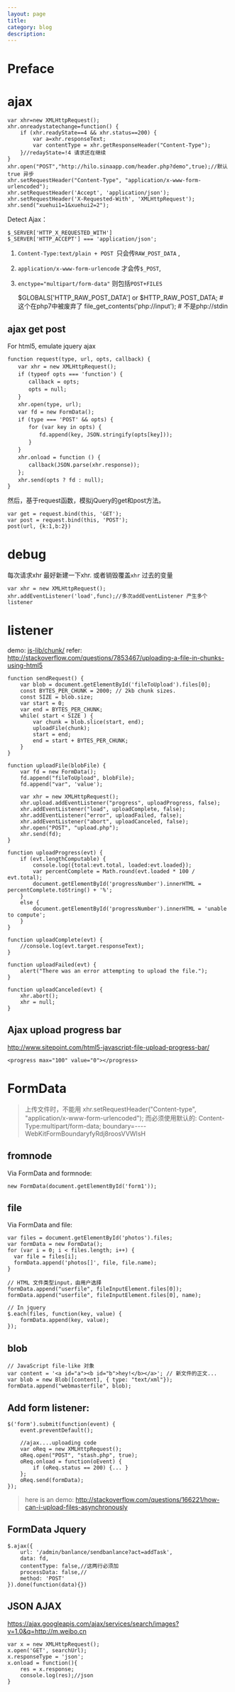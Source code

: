 ```yaml
---
layout: page
title:
category: blog
description:
---
```

# Preface

# ajax

	var xhr=new XMLHttpRequest();
	xhr.onreadystatechange=function() {
		if (xhr.readyState==4 && xhr.status==200) {
			var a=xhr.responseText;
            var contentType = xhr.getResponseHeader("Content-Type");
		}//redayState=!4 请求还在继续
	}
	xhr.open("POST","http://hilo.sinaapp.com/header.php?demo",true);//默认true 异步
	xhr.setRequestHeader("Content-Type", "application/x-www-form-urlencoded");
	xhr.setRequestHeader('Accept', 'application/json');
	xhr.setRequestHeader('X-Requested-With', 'XMLHttpRequest');
	xhr.send("xuehui1=1&xuehui2=2");

Detect Ajax：

	$_SERVER['HTTP_X_REQUESTED_WITH']
	$_SERVER['HTTP_ACCEPT'] === 'application/json';

1. `Content-Type:text/plain + POST `只会传`RAW_POST_DATA` ,
2. `application/x-www-form-urlencode` 才会传`$_POST`, 
3. `enctype="multipart/form-data"` 则包括`POST+FILES`

	$GLOBALS['HTTP_RAW_POST_DATA'] or $HTTP_RAW_POST_DATA; # 这个在php7中被废弃了
    file_get_contents('php://input'); # 不是php://stdin

## ajax get post
For html5, emulate jquery ajax

	function request(type, url, opts, callback) {
	　　var xhr = new XMLHttpRequest();
	　　if (typeof opts === 'function') {
	　　　　callback = opts;
	　　　　opts = null;
	　　}
	　　xhr.open(type, url);
	　　var fd = new FormData();
	　　if (type === 'POST' && opts) {
	　　　　for (var key in opts) {
	　　　　　　fd.append(key, JSON.stringify(opts[key]));
	　　　　}
	　　}
	　　xhr.onload = function () {
	　　　　callback(JSON.parse(xhr.response));
	　　};
	　　xhr.send(opts ? fd : null);
	}

然后，基于request函数，模拟jQuery的get和post方法。

	var get = request.bind(this, 'GET');
	var post = request.bind(this, 'POST');
    post(url, {k:1,b:2})

# debug
每次请求xhr 最好新建一下xhr. 或者销毁覆盖`xhr` 过去的变量

	var xhr = new XMLHttpRequest();
	xhr.addEventListener('load',func);//多次addEventListener 产生多个listener

# listener
demo: [js-lib/chunk/](js-lib/chunk/)
refer: http://stackoverflow.com/questions/7853467/uploading-a-file-in-chunks-using-html5

	function sendRequest() {
		var blob = document.getElementById('fileToUpload').files[0];
		const BYTES_PER_CHUNK = 2000; // 2kb chunk sizes.
		const SIZE = blob.size;
		var start = 0;
		var end = BYTES_PER_CHUNK;
		while( start < SIZE ) {
			var chunk = blob.slice(start, end);
			uploadFile(chunk);
			start = end;
			end = start + BYTES_PER_CHUNK;
		}
	}

	function uploadFile(blobFile) {
		var fd = new FormData();
		fd.append("fileToUpload", blobFile);
		fd.append("var", 'value');

		var xhr = new XMLHttpRequest();
		xhr.upload.addEventListener("progress", uploadProgress, false);
		xhr.addEventListener("load", uploadComplete, false);
		xhr.addEventListener("error", uploadFailed, false);
		xhr.addEventListener("abort", uploadCanceled, false);
		xhr.open("POST", "upload.php");
		xhr.send(fd);
	}

	function uploadProgress(evt) {
		if (evt.lengthComputable) {
			console.log({total:evt.total, loaded:evt.loaded});
			var percentComplete = Math.round(evt.loaded * 100 / evt.total);
			document.getElementById('progressNumber').innerHTML = percentComplete.toString() + '%';
		}
		else {
			document.getElementById('progressNumber').innerHTML = 'unable to compute';
		}
	}

	function uploadComplete(evt) {
		//console.log(evt.target.responseText);
	}

	function uploadFailed(evt) {
		alert("There was an error attempting to upload the file.");
	}

	function uploadCanceled(evt) {
		xhr.abort();
		xhr = null;
	}

## Ajax upload progress bar
http://www.sitepoint.com/html5-javascript-file-upload-progress-bar/

	<progress max="100" value="0"></progress>

# FormData
> 上传文件时，不能用 xhr.setRequestHeader("Content-type", "application/x-www-form-urlencoded");
> 而必须使用默认的: Content-Type:multipart/form-data; boundary=----WebKitFormBoundaryfyRdj8roosVVWIsH

## fromnode
Via FormData and formnode:

	new FormData(document.getElementById('form1'));

## file
Via FormData and file:

	var files = document.getElementById('photos').files;
	var formData = new FormData();
	for (var i = 0; i < files.length; i++) {
	  var file = files[i];
	  formData.append('photos[]', file, file.name);
	}

	// HTML 文件类型input，由用户选择
	formData.append("userfile", fileInputElement.files[0]);
	formData.append("userfile", fileInputElement.files[0], name);

	// In jquery
	$.each(files, function(key, value) {
        formData.append(key, value);
    });

## blob

	// JavaScript file-like 对象
	var content = '<a id="a"><b id="b">hey!</b></a>'; // 新文件的正文...
	var blob = new Blob([content], { type: "text/xml"});
	formData.append("webmasterfile", blob);

## Add form listener:

	$('form').submit(function(event) {
        event.preventDefault();

		//ajax....uploading code
		var oReq = new XMLHttpRequest();
		oReq.open("POST", "stash.php", true);
		oReq.onload = function(oEvent) {
			if (oReq.status == 200) {... }
		};
		oReq.send(formData);
    });

> here is an demo:
http://stackoverflow.com/questions/166221/how-can-i-upload-files-asynchronously

## FormData Jquery

	$.ajax({
		url: '/admin/banlance/sendbanlance?act=addTask',
		data: fd,
		contentType: false,//这两行必须加
		processData: false,//
		method: 'POST'
	}).done(function(data){})

## JSON AJAX
https://ajax.googleapis.com/ajax/services/search/images?v=1.0&q=http://m.weibo.cn

	var x = new XMLHttpRequest();
	x.open('GET', searchUrl);
	x.responseType = 'json';
	x.onload = function(){
		res = x.response;
		console.log(res);//json
	}
